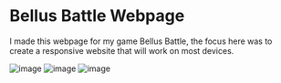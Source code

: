 <h1>Bellus Battle Webpage</h1>
I made this webpage for my game Bellus Battle, the focus here was to create a responsive website that will work on most devices.

![image](https://github.com/user-attachments/assets/12bef9f9-52b3-4ab3-ad6f-9045e5112b34)
![image](https://github.com/user-attachments/assets/41403ae8-dfef-4267-bca1-30fab8df2fae)
![image](https://github.com/user-attachments/assets/e3d05c5b-0cb4-4322-bf83-d0218415139d)

